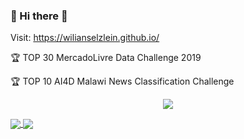 ### 🌱 Hi there 👋

Visit: https://wilianselzlein.github.io/

:trophy: TOP 30 MercadoLivre Data Challenge 2019

:trophy: TOP 10 AI4D Malawi News Classification Challenge 

<p align="center"> 
 <img src="https://profile-counter.glitch.me/wilianselzlein/count.svg"/>
</p>

<a href="https://github.com/LogicJake">
  <img align="center" src="https://github-readme-stats-teal.vercel.app/api?username=wilianselzlein&show_icons=truet&include_all_commits=True&hide=contribs"/>
</a>

<a href="https://github.com/LogicJake">
  <img align="center" src="https://github-readme-stats-teal.vercel.app/api/top-langs/?username=wilianselzlein&layout=compact" />
</a>

<!--
**wilianselzlein/wilianselzlein** is a ✨ _special_ ✨ repository because its `README.md` (this file) appears on your GitHub profile.

Here are some ideas to get you started:

- 🔭 I’m currently working on ...
- 🌱 I’m currently learning ...
- 👯 I’m looking to collaborate on ...
- 🤔 I’m looking for help with ...
- 💬 Ask me about ...
- 📫 How to reach me: ...
- 😄 Pronouns: ...
- ⚡ Fun fact: ...

https://gist.github.com/rxaviers/7360908
https://github.com/ikatyang/emoji-cheat-sheet/blob/master/README.md

-->
